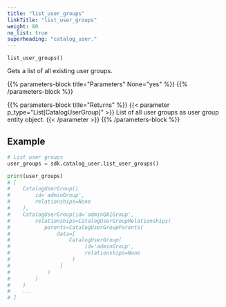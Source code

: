 ```yaml
---
title: "list_user_groups"
linkTitle: "list_user_groups"
weight: 80
no_list: true
superheading: "catalog_user."
---
```




``list_user_groups()``

Gets a list of all existing user groups.

{{% parameters-block  title="Parameters" None="yes" %}}
{{% /parameters-block %}}

{{% parameters-block title="Returns" %}}
{{< parameter p_type="List[CatalogUserGroup]" >}}
List of all user groups as user group entity object.
{{< /parameter >}}
{{% /parameters-block %}}

## Example

```python
# List user groups
user_groups = sdk.catalog_user.list_user_groups()

print(user_groups)
# [
#    CatalogUserGroup()
#        id='adminGroup',
#        relationships=None
#    ),
#    CatalogUserGroup(id='adminQA1Group',
#        relationships=CatalogUserGroupRelationships(
#           parents=CatalogUserGroupParents(
#               data=[
#                   CatalogUserGroup(
#                        id='adminGroup',
#                        relationships=None
#                    )
#                ]
#            )
#        )
#    )
#    ...
# ]
```
